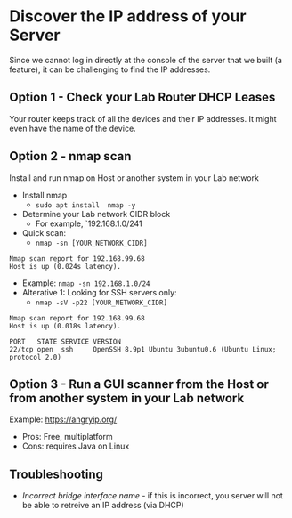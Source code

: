 # Discover the IP address of your Server
Since we cannot log in directly at the console of the server that we built (a feature), it can be challenging to find the IP addresses.

## Option 1 - Check your Lab Router DHCP Leases
Your router keeps track of all the devices and their IP addresses. It might even have the name of the device.

## Option 2 - nmap scan
Install and run nmap on Host or another system in your Lab network

- Install nmap
  - `sudo apt install  nmap -y`
- Determine your Lab network CIDR block
  - For example, `192.168.1.0/241
- Quick scan:
  - `nmap -sn [YOUR_NETWORK_CIDR]`
~~~~
Nmap scan report for 192.168.99.68
Host is up (0.024s latency).
~~~~
  - Example: `nmap -sn 192.168.1.0/24`
- Alterative 1: Looking for SSH servers only:
  - `nmap -sV -p22 [YOUR_NETWORK_CIDR]`
~~~~
Nmap scan report for 192.168.99.68
Host is up (0.018s latency).

PORT   STATE SERVICE VERSION
22/tcp open  ssh     OpenSSH 8.9p1 Ubuntu 3ubuntu0.6 (Ubuntu Linux; protocol 2.0)
~~~~

## Option 3 - Run a GUI scanner from the Host or from another system in your Lab network
Example: https://angryip.org/
- Pros: Free, multiplatform
- Cons: requires Java on Linux

## Troubleshooting
- *Incorrect bridge interface name* - if this is incorrect, you server will not be able to retreive an IP address (via DHCP)
